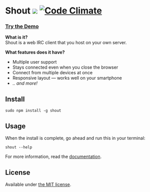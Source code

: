 # Shout [![](https://badge.fury.io/js/shout.png)](https://www.npmjs.org/package/shout) [![Code Climate](https://codeclimate.com/github/erming/shout/badges/gpa.svg)](https://codeclimate.com/github/erming/shout)


### [Try the Demo](http://demo.shout-irc.com/)

__What is it?__  
Shout is a web IRC client that you host on your own server.

__What features does it have?__  
- Multiple user support
- Stays connected even when you close the browser
- Connect from multiple devices at once
- Responsive layout — works well on your smartphone
- _.. and more!_

## Install

```
sudo npm install -g shout
```

## Usage

When the install is complete, go ahead and run this in your terminal:

```
shout --help
```

For more information, read the [documentation](http://shout-irc.com/docs/).

## License

Available under [the MIT license](http://mths.be/mit).
